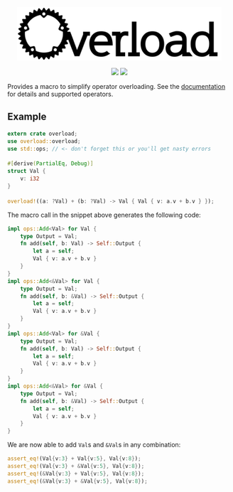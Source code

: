<p align="center"><img width="460" src="https://github.com/danaugrs/overload/blob/master/logo.png"></p>
<p align="center">
  <a href="https://docs.rs/overload"><img src="https://docs.rs/overload/badge.svg"/></a>
  <a href="https://crates.io/crates/overload"><img src="https://img.shields.io/crates/v/overload.svg"/></a>
</p>

Provides a macro to simplify operator overloading. See the [documentation](https://docs.rs/overload/) for details and supported operators.

## Example

```rust
extern crate overload;
use overload::overload;
use std::ops; // <- don't forget this or you'll get nasty errors

#[derive(PartialEq, Debug)]
struct Val {
    v: i32
}

overload!((a: ?Val) + (b: ?Val) -> Val { Val { v: a.v + b.v } });
```

The macro call in the snippet above generates the following code:

```rust
impl ops::Add<Val> for Val {
    type Output = Val;
    fn add(self, b: Val) -> Self::Output {
        let a = self;
        Val { v: a.v + b.v }
    }
}
impl ops::Add<&Val> for Val {
    type Output = Val;
    fn add(self, b: &Val) -> Self::Output {
        let a = self;
        Val { v: a.v + b.v }
    }
}
impl ops::Add<Val> for &Val {
    type Output = Val;
    fn add(self, b: Val) -> Self::Output {
        let a = self;
        Val { v: a.v + b.v }
    }
}
impl ops::Add<&Val> for &Val {
    type Output = Val;
    fn add(self, b: &Val) -> Self::Output {
        let a = self;
        Val { v: a.v + b.v }
    }
}
``` 

We are now able to add `Val`s and `&Val`s in any combination:

```rust
assert_eq!(Val{v:3} + Val{v:5}, Val{v:8});
assert_eq!(Val{v:3} + &Val{v:5}, Val{v:8});
assert_eq!(&Val{v:3} + Val{v:5}, Val{v:8});
assert_eq!(&Val{v:3} + &Val{v:5}, Val{v:8});
```
